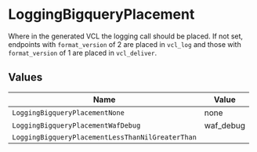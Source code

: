# LoggingBigqueryPlacement

Where in the generated VCL the logging call should be placed. If not set, endpoints with `format_version` of 2 are placed in `vcl_log` and those with `format_version` of 1 are placed in `vcl_deliver`.



## Values

| Name                                             | Value                                            |
| ------------------------------------------------ | ------------------------------------------------ |
| `LoggingBigqueryPlacementNone`                   | none                                             |
| `LoggingBigqueryPlacementWafDebug`               | waf_debug                                        |
| `LoggingBigqueryPlacementLessThanNilGreaterThan` | <nil>                                            |